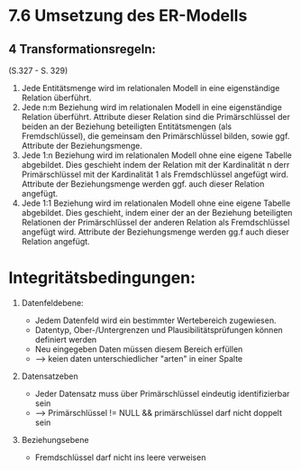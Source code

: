 # 7.6 Umsetzung des ER-Modells

## 4 Transformationsregeln:
(S.327 - S. 329)

1. Jede Entitätsmenge wird im relationalen Modell in eine eigenständige Relation überführt.
2. Jede n:m Beziehung wird im relationalen Modell in eine eigenständige Relation überführt. Attribute dieser Relation sind die Primärschlüssel der beiden an der Beziehung beteiligten Entitätsmengen (als Fremdschlüssel), die gemeinsam den Primärschlüssel bilden, sowie ggf. Attribute der Beziehungsmenge.
3. Jede 1:n Beziehung wird im relationalen Modell ohne eine eigene Tabelle abgebildet. Dies geschieht indem der Relation mit der Kardinalität n derr Primärschlüssel mit der Kardinalität 1 als Fremdschlüssel angefügt wird. Attribute der Beziehungsmenge werden ggf. auch dieser Relation angefügt.
4. Jede 1:1 Beziehung wird im relationalen Modell ohne eine eigene Tabelle abgebildet. Dies geschieht, indem einer der an der Beziehung beteiligten Relationen der Primärschlüssel der anderen Relation als Fremdschlüssel angefügt wird. Attribute der Beziehungsmenge werden gg.f auch dieser Relation angefügt.

# Integritätsbedingungen:

1. Datenfeldebene:
	* Jedem Datenfeld wird ein bestimmter Wertebereich zugewiesen.
	* Datentyp, Ober-/Untergrenzen und Plausibilitätsprüfungen können definiert werden
	* Neu eingegeben Daten müssen diesem Bereich erfüllen
	* --> keien daten unterschiedlicher "arten" in einer Spalte

2. Datensatzeben
	* Jeder Datensatz muss über Primärschlüssel eindeutig identifizierbar sein
	* --> Primärschlüssel != NULL && primärschlüssel darf nicht doppelt sein

3. Beziehungsebene
	* Fremdschlüssel darf nicht ins leere verweisen
